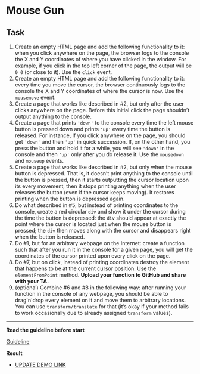# Mouse Gun

## Task

1. Create an empty HTML page and add the following functionality to it: when you click anywhere on the page, the browser logs to the console the X and Y coordinates of where you have clicked in the window. For example, if you click in the top left corner of the page, the output will be `0 0` (or close to it). Use the `click` event.
2. Create an empty HTML page and add the following functionality to it: every time you move the cursor, the browser continuously logs to the console the X and Y coordinates of where the cursor is now. Use the `mousemove` event.
3. Create a page that works like described in #2, but only after the user clicks anywhere on the page. Before this initial click the page shouldn’t output anything to the console.
4. Create a page that prints `'down'` to the console every time the left mouse button is pressed down and prints `'up'` every time the button is released. For instance, if you click anywhere on the page, you should get `'down'` and then `'up'` in quick succession. If, on the other hand, you press the button and hold it for a while, you will see `'down'` in the console and then `'up'` only after you do release it. Use the `mousedown` and `mouseup` events.
5. Create a page that works like described in #2, but only when the mouse button is depressed. That is, it doesn’t print anything to the console until the button is pressed, then it starts outputting the cursor location upon its every movement, then it stops printing anything when the user releases the button (even if the cursor keeps moving). It restores printing when the button is depressed again.
6. Do what described in #5, but instead of printing coordinates to the console, create a red circular `div` and show it under the cursor during the time the button is depressed: the `div` should appear at exactly the point where the cursor is located just when the mouse button is pressed; the `div` then moves along with the cursor and disappears right when the button is released.
7. Do #1, but for an arbitrary webpage on the Internet: create a function such that after you run it in the console for a given page, you will get the coordinates of the cursor printed upon every click on the page.
8. Do #7, but on click, instead of printing coordinates destroy the element that happens to be at the current cursor position. Use the `elementFromPoint` method. __Upload your function to GitHub and share with your TA.__
9. (optional) Combine #6 and #8 in the following way: after running your function in the console of any webpage, you should be able to drag'n'drop every element on it and move them to arbitrary locations. You can use `transform/translate` for that (it’s okay if your method fails to work occasionally due to already assigned `transform` values).
---
**Read the guideline before start**

[Guideline](https://github.com/mate-academy/js_task-DOM-guideline)

**Result**

- [UPDATE DEMO LINK](https://<your_account>.github.io/<repo_name>/)
